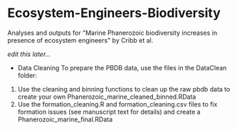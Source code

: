 # Ecosystem-Engineers-Biodiversity
Analyses and outputs for "Marine Phanerozoic biodiversity increases in presence of ecosystem engineers" by Cribb et al.


<i>edit this later...</i>

* Data Cleaning
To prepare the PBDB data, use the files in the DataClean folder:
1. Use the cleaning and binning functions to clean up the raw pbdb data to create your own Phanerozoic_marine_cleaned_binned.RData
2. Use the formation_cleaning.R and formation_cleaning.csv files to fix formation issues (see manuscript text for details) and create a Phanerozoic_marine_final.RData
